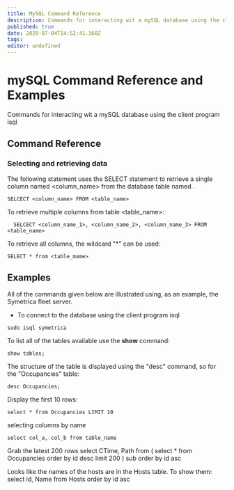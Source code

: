 ```yaml
---
title: MySQL Command Reference
description: Commands for interacting wit a mySQL database using the client program isql
published: true
date: 2020-07-04T14:52:41.360Z
tags: 
editor: undefined
---
```


# mySQL Command Reference and Examples
Commands for interacting wit a mySQL database using the client program isql

## Command Reference

### Selecting and retrieving data

The following statement uses the SELECT statement to retrieve a single column named <column_name> from the database table named <table>.
```
SELCECT <column_name> FROM <table_name>
```
To retrieve multiple columns from table <table_name>:
```
  SELCECT <column_name_1>, <column_name_2>, <column_name_3> FROM <table_name>
  ```
To retrieve all columns, the wildcard "*" can be used:
  ```
  SELECT * from <table_mame>
  ```

## Examples

All of the commands given below are illustrated using, as an example, the Symetrica fleet server.

- To connect to the database using the client program isql
```
sudo isql symetrica
```
To list all of the tables available use the **show** command:
```
show tables;
```
The structure of the table is displayed using the "desc" command, so for the "Occupancies" table:
```
desc Occupancies;
```
Display the first 10 rows:
```
select * from Occupancies LIMIT 10
```
selecting columns by name
```
select col_a, col_b from table_name 
```

Grab the latest 200 rows
select CTime, Path from ( select * from Occupancies order by id desc limit 200 ) sub order by id asc


Looks like the names of the hosts are in the Hosts table. To show them:
select id, Name from Hosts order by id asc